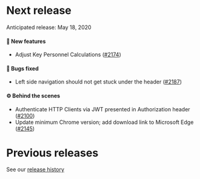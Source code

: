 # Next release

Anticipated release: May 18, 2020

#### 🚀 New features

- Adjust Key Personnel Calculations ([#2174])

#### 🐛 Bugs fixed

- Left side navigation should not get stuck under the header ([#2187])

#### ⚙️ Behind the scenes

- Authenticate HTTP Clients via JWT presented in Authorization header ([#2100])
- Update minimum Chrome version; add download link to Microsoft Edge ([#2145])

# Previous releases

See our [release history](https://github.com/18F/cms-hitech-apd/releases)

[#2100]: https://github.com/18F/cms-hitech-apd/issues/2100
[#2187]: https://github.com/18F/cms-hitech-apd/issues/2187
[#2145]: https://github.com/18F/cms-hitech-apd/issues/2145
[#2174]: https://github.com/18F/cms-hitech-apd/issues/2174
